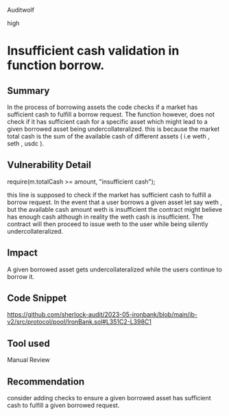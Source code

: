 Auditwolf

high

# Insufficient cash validation in function borrow.

## Summary

In the process of borrowing assets the code checks if a market has sufficient cash to  fulfill a borrow request. The function however, does not check if it has sufficient cash for a specific asset which might lead to a given borrowed asset being undercollateralized. this is because the market total cash is the sum of the available cash of different assets ( i.e weth , seth , usdc ). 

## Vulnerability Detail

 require(m.totalCash >= amount, "insufficient cash");
 
this line is supposed to check if the market has sufficient cash to fulfill a borrow request. In the event that a user borrows a given asset let say weth , but the available cash amount weth is insufficient the contract might believe has enough cash although in reality the weth cash is insufficient.  The contract will then proceed to issue weth to the user while  being silently undercollateralized.

## Impact
 
A given borrowed asset gets undercollateralized while the users continue to borrow it.

## Code Snippet

https://github.com/sherlock-audit/2023-05-ironbank/blob/main/ib-v2/src/protocol/pool/IronBank.sol#L351C2-L398C1

## Tool used

Manual Review

## Recommendation
consider adding checks to ensure a given borrowed asset has sufficient cash to fulfill a given borrowed request.
